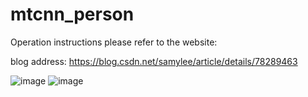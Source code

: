 # mtcnn_person
 
Operation instructions please refer to the website:
 
blog address: https://blog.csdn.net/samylee/article/details/78289463

![image](https://github.com/samylee/mtcnn_person/blob/master/1.jpg)      ![image](https://github.com/samylee/mtcnn_person/blob/master/2.jpg)
